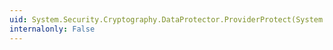 ```yaml
---
uid: System.Security.Cryptography.DataProtector.ProviderProtect(System.Byte[])
internalonly: False
---
```

